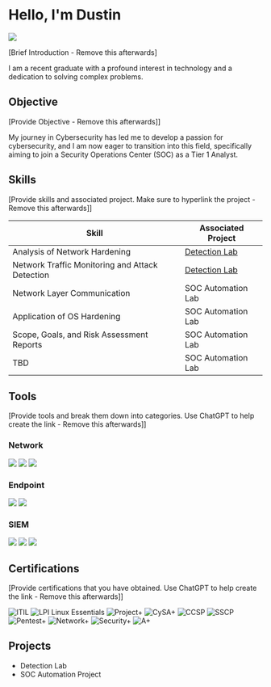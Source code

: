 # Hello, I'm Dustin
<a href="https://www.linkedin.com/in/dustin-cook-3a21a31b8/"><img src="https://img.shields.io/badge/-LinkedIn-0072b1?&style=for-the-badge&logo=linkedin&logoColor=white" /></a>

[Brief Introduction - Remove this afterwards]

I am a recent graduate with a profound interest in technology and a dedication to solving complex problems.

## Objective
[Provide Objective - Remove this afterwards]]

My journey in Cybersecurity has led me to develop a passion for cybersecurity, and I am now eager to transition into this field, specifically aiming to join a Security Operations Center (SOC) as a Tier 1 Analyst.

## Skills
[Provide skills and associated project. Make sure to hyperlink the project - Remove this afterwards]]

| Skill                                         | Associated Project         |
|-----------------------------------------------|----------------------------|
| Analysis of Network Hardening                   | <a href="https://google.com">Detection Lab</a>|
| Network Traffic Monitoring and Attack Detection | <a href="https://google.com">Detection Lab</a>|
| Network Layer Communication                     | SOC Automation Lab|
| Application of OS Hardening                     | SOC Automation Lab|
| Scope, Goals, and Risk Assessment Reports       | SOC Automation Lab|
| TBD | SOC Automation Lab|

## Tools
[Provide tools and break them down into categories. Use ChatGPT to help create the link - Remove this afterwards]]

### Network
<div>
    <img src="https://img.shields.io/badge/-Wireshark-1679A7?&style=for-the-badge&logo=Wireshark&logoColor=white" />
    <img src="https://img.shields.io/badge/-Suricata-EF3B2D?&style=for-the-badge&logo=Suricata&logoColor=white" />
    <img src="https://img.shields.io/badge/-Zeek-777BB4?&style=for-the-badge&logo=Zeek&logoColor=white" />
</div>

### Endpoint
<div>
    <img src="https://img.shields.io/badge/-Microsoft_Defender_for_Endpoint-00A4EF?&style=for-the-badge&logo=Microsoft&logoColor=white" />
    <img src="https://img.shields.io/badge/-Velociraptor-4B275F?&style=for-the-badge&logo=Velociraptor&logoColor=white" />
</div>

### SIEM
<div>
    <img src="https://img.shields.io/badge/-Microsoft_Sentinel-0078D4?&style=for-the-badge&logo=Microsoft&logoColor=white" />
    <img src="https://img.shields.io/badge/-Splunk-000000?&style=for-the-badge&logo=Splunk&logoColor=white" />
    <img src="https://img.shields.io/badge/-Elastic-005571?&style=for-the-badge&logo=Elastic&logoColor=white" />
</div>

## Certifications
[Provide certifications that you have obtained. Use ChatGPT to help create the link - Remove this afterwards]]
<div>

![ITIL](https://img.shields.io/badge/ITIL-Foundation-blue)
![LPI Linux Essentials](https://img.shields.io/badge/LPI%20Linux%20Essentials-Linux-yellow)
![Project+](https://img.shields.io/badge/Project%2B-CompTIA-orange)
![CySA+](https://img.shields.io/badge/CySA%2B-CompTIA-blue)
![CCSP](https://img.shields.io/badge/CCSP-(ISC)%2B-blue)
![SSCP](https://img.shields.io/badge/SSCP-(ISC)%2B-blue)
![Pentest+](https://img.shields.io/badge/Pentest%2B-CompTIA-purple)
![Network+](https://img.shields.io/badge/Network%2B-CompTIA-blue)
![Security+](https://img.shields.io/badge/Security%2B-CompTIA-green)
![A+](https://img.shields.io/badge/A%2B-CompTIA-red)

</div>

## Projects
- Detection Lab
- SOC Automation Project
